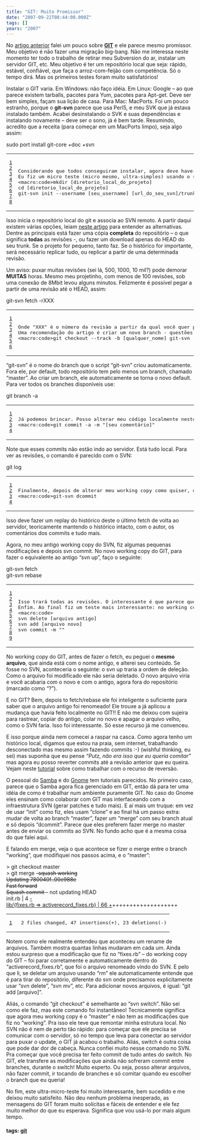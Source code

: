 ```yaml
---
title: "GIT: Muito Promissor"
date: "2007-09-22T08:44:00.000Z"
tags: []
years: "2007"
---
```


<p></p>
<p>No <a href="http://www.akitaonrails.com/2007/9/22/jogar-pedra-em-gato-morto-por-que-subversion-no-presta">artigo anterior</a> falei um pouco sobre <a href="http://git.or.cz/"><strong><span class="caps">GIT</span></strong></a> e ele parece mesmo promissor. Meu objetivo é não fazer uma migração big-bang. Não me interessa neste momento ter todo o trabalho de retirar meu Subversion do ar, instalar um servidor <span class="caps">GIT</span>, etc. Meu objetivo é ter um repositório local que seja: rápido, estável, confiável, que faça o arroz-com-feijão com competência. Só o tempo dirá. Mas os primeiros testes foram muito satisfatórios!</p>
<p>Instalar o <span class="caps">GIT</span> varia. Em Windows: não faço idéia. Em Linux: Google – ao que parece existem tarballs, pacotes para Yum, pacotes para Apt-get. Deve ser bem simples, façam sua lição de casa. Para Mac: MacPorts. Foi um pouco estranho, porque o <strong>git-svn</strong> parece que usa Perl5, e meu <span class="caps">SVK</span> que já estava instalado também. Acabei desinstalando o <span class="caps">SVK</span> e suas dependências e instalando novamente – deve ser o sono, já é bem tarde. Resumindo, acredito que a receita (para começar em um MacPorts limpo), seja algo assim:</p>
<p></p>
<p>
  <macro:code>
  </macro:code>
</p>
<p>sudo port install git-core +doc +svn</p>
<table class="CodeRay">
  <tbody>
    <tr>
      <td class="line-numbers" title="double click to toggle" ondblclick="with (this.firstChild.style) { display = (display == '') ? 'none' : '' }"><pre><a href="#n1" name="n1">1</a>
<a href="#n2" name="n2">2</a>
<a href="#n3" name="n3">3</a>
<a href="#n4" name="n4">4</a>
<a href="#n5" name="n5">5</a>
<a href="#n6" name="n6">6</a>
<a href="#n7" name="n7">7</a>
<a href="#n8" name="n8">8</a>
</pre>
      </td>
      <td class="code"><pre>Considerando que todos conseguiram instalar, agora deve haver, junto com o bom e velho script svn, os scripts *git* e *git-svn*. O que eu quero fazer: usar o git para gerenciar um repositório local - de tal forma que eu possa trabalhar (fazer commits, branches, merges) no meu micro sem depender de uma conexão ao servidor e, ao final do dia, poder "empurrar" todos os changesets (não apenas a última modificação, mas todo o histórico do dia) de volta ao servidor Subversion. Este "link":https://wiki.bnl.gov/dayabay/index.php?title=Synchronizing_Repositories#GIT_and_SVN foi muito útil.
Eu fiz um micro teste (micro mesmo, ultra-simples) usando o subversion de um projeto no SVN do Google Code.
&lt;macro:code&gt;mkdir [diretorio_local_do_projeto]
cd [diretorio_local_do_projeto]
git-svn init --username [seu_username] [url_do_seu_svn]/trunk</pre>
      </td>
    </tr>
  </tbody>
</table>
<p>Isso inicia o repositório local do git e associa ao <span class="caps">SVN</span> remoto. A partir daqui existem várias opções, leiam <a href="https://utsl.gen.nz/talks/git-svn/intro.html#howto-fetch">neste artigo</a> para entender as alternativas. Dentre as principais está fazer uma cópia <strong>completa</strong> do repositório – o que significa <strong>todas</strong> as revisões -, ou fazer um download apenas do <span class="caps">HEAD</span> do seu trunk. Se o projeto for pequeno, tanto faz. Se o histórico for importante, será necessário replicar tudo, ou replicar a partir de uma determinada revisão.</p>
<p>Um aviso: puxar muitas revisões (sei lá, 500, 1000, 10 mil?) pode demorar <strong><span class="caps">MUITAS</span></strong> horas. Mesmo meu projetinho, com menos de 100 revisões, sob uma conexão de 8Mbit levou alguns minutos. Felizmente é possível pegar a partir de uma revisão até o <span class="caps">HEAD</span>, assim:</p>
<macro:code>git-svn fetch -rXXX<table class="CodeRay">
    <tbody>
      <tr>
        <td class="line-numbers" title="double click to toggle" ondblclick="with (this.firstChild.style) { display = (display == '') ? 'none' : '' }"><pre><a href="#n1" name="n1">1</a>
<a href="#n2" name="n2">2</a>
<a href="#n3" name="n3">3</a>
<a href="#n4" name="n4">4</a>
<a href="#n5" name="n5">5</a>
<a href="#n6" name="n6">6</a>
</pre>
        </td>
        <td class="code"><pre>Onde "XXX" é o número da revisào a partir da qual você quer pegar. Se quiser apenas o HEAD, pegue apenas a última. Não sabe qual o número? Oras "svn log --limit XX" para puxar o log das últimas XX revisões do seu SVN.
Uma recomendação do artigo é criar um novo branch - questões cosméticas? Aliás, gerenciar branches - que é algo que fazemos com muita cerimônia no SVN - deve ser rotina no GIT: faça quantas quiser, quando quiser. Faça um por arquivo se for maluco. Diz a propaganda que o GIT aguenta. Na prática existem muitos recursos do SVN que usamos raramente porque sabemos que pode trazer dores-de-cabeça. E se pensarmos melhor, oras, se precisamos planejar tanto para usar um recurso é porque ele é muito mal feito. Todo bom recurso deveria ser à prova de noobies. Veremos nos próximos dias se o GIT sobrevive à propaganda (espero que sim). Enfim, criar branches:
&lt;macro:code&gt;git checkout --track -b [qualquer_nome] git-svn</pre>
        </td>
      </tr>
    </tbody>
  </table>
  <p>“git-svn” é o nome do branch que o script “git-svn” criou automaticamente. Fora ele, por default, todo repositório tem pelo menos um branch, chamado “master”. Ao criar um branch, ele automaticamente se torna o novo default. Para ver todos os branches disponíveis use:</p>
  <macro:code>git branch -a<table class="CodeRay">
      <tbody>
        <tr>
          <td class="line-numbers" title="double click to toggle" ondblclick="with (this.firstChild.style) { display = (display == '') ? 'none' : '' }"><pre><a href="#n1" name="n1">1</a>
<a href="#n2" name="n2">2</a>
<a href="#n3" name="n3">3</a>
<a href="#n4" name="n4">4</a>
</pre>
          </td>
          <td class="code"><pre>Já podemos brincar. Posso alterar meu código localmente neste novo working copy. Toda vez que precisar fazer um commit, basta fazer:
&lt;macro:code&gt;git commit -a -m "[seu comentário]"</pre>
          </td>
        </tr>
      </tbody>
    </table>
    <p>Note que esses commits não estão indo ao servidor. Está tudo local. Para ver as revisões, o comando é parecido com o <span class="caps">SVN</span>:</p>
    <macro:code>git log<table class="CodeRay">
        <tbody>
          <tr>
            <td class="line-numbers" title="double click to toggle" ondblclick="with (this.firstChild.style) { display = (display == '') ? 'none' : '' }"><pre><a href="#n1" name="n1">1</a>
<a href="#n2" name="n2">2</a>
<a href="#n3" name="n3">3</a>
<a href="#n4" name="n4">4</a>
</pre>
            </td>
            <td class="code"><pre>Finalmente, depois de alterar meu working copy como quiser, digamos que estou pronto para publicar as modificações de volta ao SVN:
&lt;macro:code&gt;git-svn dcommit</pre>
            </td>
          </tr>
        </tbody>
      </table>
      <p>Isso deve fazer um replay do histórico deste o último fetch de volta ao servidor, teoricamente mantendo o histórico intacto, com o autor, os comentários dos commits e tudo mais.</p>
      <p>Agora, no meu antigo working copy do <span class="caps">SVN</span>, fiz algumas pequenas modificações e depois svn commit. No novo working copy do <span class="caps">GIT</span>, para fazer o equivalente ao antigo “svn up”, faço o seguinte:</p>
      <macro:code>git-svn fetch<br>
        git-svn rebase<table class="CodeRay">
          <tbody>
            <tr>
              <td class="line-numbers" title="double click to toggle" ondblclick="with (this.firstChild.style) { display = (display == '') ? 'none' : '' }"><pre><a href="#n1" name="n1">1</a>
<a href="#n2" name="n2">2</a>
<a href="#n3" name="n3">3</a>
<a href="#n4" name="n4">4</a>
<a href="#n5" name="n5">5</a>
<a href="#n6" name="n6">6</a>
<a href="#n7" name="n7">7</a>
<a href="#n8" name="n8">8</a>
<a href="#n9" name="n9">9</a>
</pre>
              </td>
              <td class="code"><pre>Isso trará todas as revisões. O interessante é que parece que ele faz um "rollback" local e dá um "replay" nas minhas próprias revisões sobre as que vieram do SVN. Ainda não entendi bem o algoritmo, mas isso parece mais eficiente do que um merge bidimensional apenas do último snapshot local (working copy) contra os deltas do HEAD do servidor. Um conceito que parece importante é que o GIT - ao contrário de todos os outros - não rastreia arquivos, ele *rastreia conteúdo*. Segundo Linus Torvalds, isso é muito mais importante. Por exemplo, você consegue rastrear de onde veio uma determina linha, ou trecho: de qual arquivo ele veio, depois quem fez o "copy and paste" e para que arquivo ele foi parar. Todo o histórico. Fazer um blame nunca foi tão fácil.
Enfim. Ao final fiz um teste mais interessante: no working copy do SVN, eu movi um arquivo de lugar, um básico "mv". Isso significa:
&lt;macro:code&gt;
svn delete [arquivo antigo]
svn add [arquivo novo]
svn commit -m ""
</pre>
              </td>
            </tr>
          </tbody>
        </table>
        <p>No working copy do <span class="caps">GIT</span>, antes de fazer o fetch, eu peguei o <strong>mesmo arquivo</strong>, que ainda está com o nome antigo, e alterei seu conteúdo. Se fosse no <span class="caps">SVN</span>, aconteceria o seguinte: o svn up traria a ordem de deleção. Como o arquivo foi modificado ele não seria deletado. O novo arquivo viria e você acabaria com o novo e com o antigo, agora fora do repositório (marcado como “?”).</p>
        <p>E no <span class="caps">GIT</span>? Bem, depois to fetch/rebase ele foi inteligente o suficiente para saber que o arquivo antigo foi renomeado! Ele trouxe a já aplicou a mudança que havia feito localmente no <span class="caps">GIT</span>!! E não me deixou com sujeira para rastrear, copiar do antigo, colar no novo e apagar o arquivo velho, como o <span class="caps">SVN</span> faria. Isso foi interessante. Só esse recurso já me convenceu.</p>
        <p>E isso porque ainda nem comecei a raspar na casca. Como agora tenho um histórico local, digamos que estou na praia, sem internet, trabalhando desconectado mas mesmo assim fazendo commits :-) (wishful thinking, eu sei) mas suponha que eu pense <em>“Putz, não era isso que eu queria comitar”</em> mas agora eu posso reverter commits até a revisão anterior que eu queira. Vejam neste <a href="https://www.kernel.org/pub/software/scm/git/docs/howto/revert-branch-rebase.html">tutorial</a> sobre como trabalhar com o recurso de reversão.</p>
        <p>O pessoal do <a href="https://wiki.samba.org/index.php/Using_Git_for_Samba_Development">Samba</a> e do <a href="https://live.gnome.org/GitForGnomeDevelopers">Gnome</a> tem tutoriais parecidos. No primeiro caso, parece que o Samba agora fica gerenciado em <span class="caps">GIT</span>, então dá para ter uma idéia de como é trabalhar num ambiente puramente <span class="caps">GIT</span>. No caso do Gnome eles ensinam como colaborar com <span class="caps">GIT</span> mas interfaceando com a infraestrutura <span class="caps">SVN</span> (gerar patches e tudo mais). E aí mais um truque: em vez de usar “init” como fiz, eles usam “clone” e ao final há um passo extra: mudar de volta ao branch “master”, fazer um “merge” com seu branch atual e só depois “dcommit”. Parece que eles preferem fazer merge no master antes de enviar os commits ao <span class="caps">SVN</span>. No fundo acho que é a mesma coisa do que falei aqui.</p>
        <p>E falando em merge, veja o que acontece se fizer o merge entre o branch “working”, que modifiquei nos passos acima, e o “master”:</p>
        <macro:code>
          <p>&gt; git checkout master<br>
            &gt; git merge <del>-squash working<br>
              Updating 780040f..00e988e<br>
              Fast forward<br>
              Squash commit -</del> not updating <span class="caps">HEAD</span><br>
            init.rb | 4 <ins>-<br>
              lib/{fixes.rb =&gt; activerecord_fixes.rb} | 66 +</ins>+++++++++++++++++++</p>
          <table class="CodeRay">
            <tbody>
              <tr>
                <td class="line-numbers" title="double click to toggle" ondblclick="with (this.firstChild.style) { display = (display == '') ? 'none' : '' }"><pre><a href="#n1" name="n1">1</a>
</pre>
                </td>
                <td class="code"><pre> 2 files changed, 47 insertions(+), 23 deletions(-)
</pre>
                </td>
              </tr>
            </tbody>
          </table>
          <p>Notem como ele realmente entendeu que aconteceu um rename de arquivos. Também mostra quantas linhas mudaram em cada um. Ainda estou surpreso que a modificação que fiz no “fixes.rb” – do working copy do <span class="caps">GIT</span> – foi parar corretamente e automaticamente dentro do “activerecord_fixes.rb”, que foi o arquivo renomeado vindo do <span class="caps">SVN</span>. E pelo que li, se deletar um arquivo usando “rm” ele automaticamente entende que é para tirar do repositório, diferente do svn onde precisamos explicitamente usar “svn delete”, “svn mv”, etc. Para adicionar novos arquivos, é igual: “git add [arquivo]”.</p>
          <p>Aliás, o comando “git checkout” é semelhante ao “svn switch”. Não sei como ele faz, mas este comando foi instantâneo! Tecnicamente significa que agora meu working copy é o “master” e não tem as modificações que fiz no “working”. Pra isso ele teve que remontar minha estrutura local. No <span class="caps">SVN</span> não é nem de perto tão rápido: para começar que ele precisa se comunicar com o servidor, só no tempo que leva para conectar ao servidor para puxar o update, o <span class="caps">GIT</span> já acabou o trabalho. Aliás, switch é outra coisa que pode dar dor de cabeça. Nunca confiei muito nesse comando no <span class="caps">SVN</span>. Pra começar que você precisa ter feito commit de tudo antes do switch. No <span class="caps">GIT</span>, ele transfere as modificações que ainda não sofreram commit entre branches, durante o switch! Muito esperto. Ou seja, posso alterar arquivos, não fazer commit, ir tocando de branches e só comitar quando eu escolher o branch que eu queria!</p>
          <p>No fim, este ultra-micro-teste foi muito interessante, bem sucedido e me deixou muito satisfeito. Não deu nenhum problema inesperado, as mensagens do <span class="caps">GIT</span> foram muito solícitas e fáceis de entender e ele fez muito melhor do que eu esperava. Significa que vou usá-lo por mais algum tempo.</p>
          <p></p>
          <h4>tags: <span class="label label-important"><a href="/git">git</a></span></h4>
        </macro:code>
      </macro:code>
    </macro:code>
  </macro:code>
</macro:code>